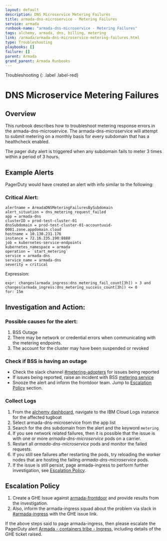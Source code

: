 ```yaml
---
layout: default
description: DNS Microservice Metering Failures 
title: armada-dns-microservice - Metering Failures
service: armada
runbook-name: "armada-dns-microservice - Metering Failures"
tags: alchemy, armada, dns, billing, metering
link: /armada/armada-dns-microservice-metering-failures.html
type: Troubleshooting
playbooks: []
failure: []
parent: Armada
grand_parent: Armada Runbooks
---
```


Troubleshooting
{: .label .label-red}

# DNS Microservice Metering Failures
## Overview
This runbook describes how to troubleshoot metering response errors in the armada-dns-microservice. The armada-dns-microservice will attempt to submit metering on a monthly basis for every subdomain that has a healthcheck enabled.

The pager duty alert is triggered when any subdomain fails to meter 3 times within a period of 3 hours.

## Example Alerts
PagerDuty would have created an alert with info similar to the following:

### Critical Alert:
```
alertname = ArmadaDNSMeteringFailuresBySubdomain
alert_situation = dns_metering_request_failed
app = armada-dns
clusterID = prod-test-cluster-01
dnsSubdomain = prod-test-cluster-01-accountuuid-0001.zone.appdomain.cloud
hostname = 10.130.231.176
instance = 72.16.235.190:8888
job = kubernetes-service-endpoints
kubernetes_namespace = armada
operation = `start_metering`
service = armada-dns
service_name = armada-dns
severity = critical
```

Expression:
```
expr: changes(armada_ingress:dns_metering_fail_count[3h]) > 3 and changes(armada_ingress:dns_metering_success_count[3h]) <= 0
for: 15m
```

## Investigation and Action:
### Possible causes for the alert:
1. BSS Outage
1. There may be network or credential errors when communicating with the metering endpoints.
1. The account for the cluster may have been suspended or revoked

### Check if BSS is having an outage
- Check the slack channel [#metering-adopters](https://ibm-containers.slack.com/archives/metering-adopters) for issues being reported
- If issues being reported, raise an incident with BSS [metering service](https://ibm.pagerduty.com/escalation_policies#PICP7UN)
- Snooze the alert and inform the frontdoor team. Jump to [Escalation Policy](#escalation-policy) section.

### Collect Logs
1. From the [alchemy dashboard](https://alchemy-dashboard.containers.cloud.ibm.com/), navigate to the IBM Cloud Logs instance for the affected tugboat
1. Select armada-dns-microservice from the app list
1. Search for the dns subdomain from the alert and the keyword `metering`
1. If you see network related failures, then it is possible that the issue is with one or more _armada-dns-microservice_ pods on a carrier.
  1. Restart all _armada-dns-microservice_ pods and monitor the failed requests.
  1. If you still see failures after restarting the pods, try reloading the worker nodes that are hosting the failing _armada-dns-microservice_ pods.
  1. If the issue is still persist, page armada-ingress to perform further investigation, see [Escalation Policy](#escalation-policy).

## Escalation Policy

1. Create a GHE Issue against [armada-frontdoor](https://github.ibm.com/alchemy-containers/armada-frontdoor/issues/) and provide results from the investigation.
1. Also, inform the armada-ingress squad about the problem via slack in [#armada-ingress](https://ibm-containers.slack.com/archives/armada-ingress) with the GHE issue link.

If the above steps said to page armada-ingress, then please escalate the PagerDuty alert  [Armada - containers tribe - Ingress](https://ibm.pagerduty.com/escalation_policies#PPDGLNB), including details of the GHE ticket raised.